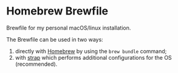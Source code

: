 # Homebrew Brewfile
Brewfile for my personal macOS/linux installation. 

The Brewfile can be used in two ways:
1. directly with [Homebrew](https://brew.sh/) by using the `brew bundle` command;
1. with [strap](https://github.com/MikeMcQuaid/strap) which performs additional configurations for the OS (recommended).
